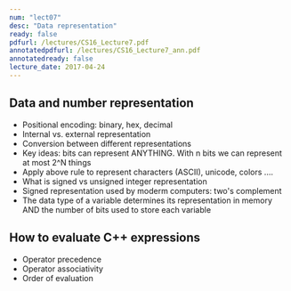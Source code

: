 ```yaml
---
num: "lect07"
desc: "Data representation"
ready: false
pdfurl: /lectures/CS16_Lecture7.pdf
annotatedpdfurl: /lectures/CS16_Lecture7_ann.pdf
annotatedready: false
lecture_date: 2017-04-24
---
```



## Data and number representation 

* Positional encoding: binary, hex, decimal 
* Internal vs. external representation
* Conversion between different representations
* Key ideas: bits can represent ANYTHING. With n bits we can represent at most 2^N things
* Apply above rule to represent characters (ASCII), unicode, colors ....
* What is signed vs unsigned integer representation
* Signed representation used by moderm computers: two's complement
* The data type of a variable determines its representation in memory AND the number of bits used to store each variable


## How to evaluate C++ expressions
* Operator precedence
* Operator associativity
* Order of evaluation











